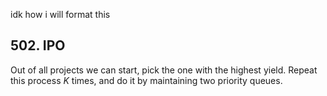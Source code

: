 idk how i will format this

## 502. IPO
Out of all projects we can start, pick the one with the highest yield. Repeat this process $K$ times, and do it by maintaining two priority queues.